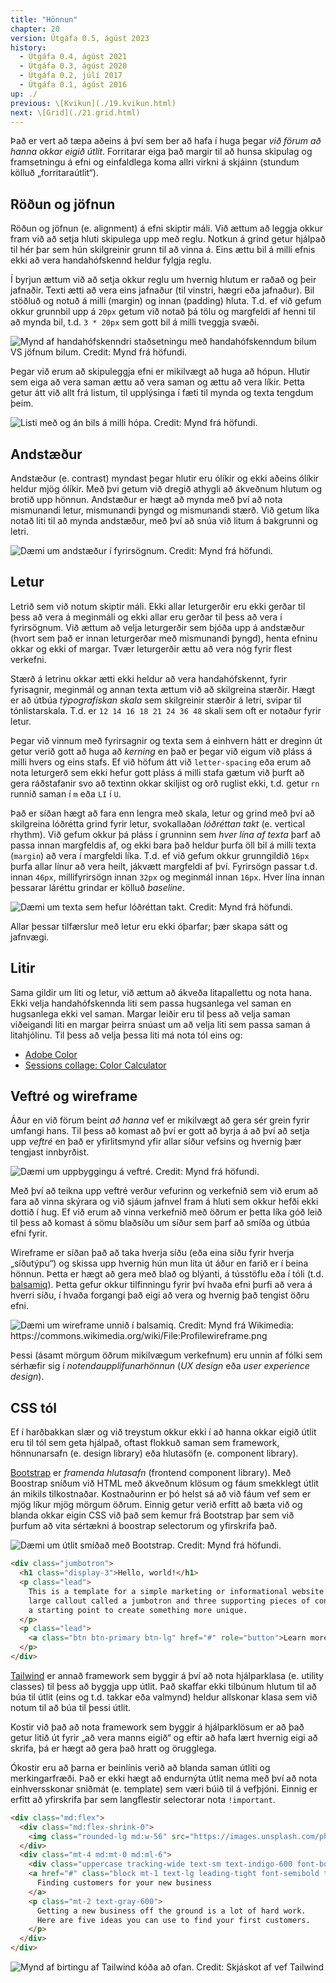 ```yaml
---
title: "Hönnun"
chapter: 20
version: Útgáfa 0.5, ágúst 2023
history:
  - Útgáfa 0.4, ágúst 2021
  - Útgáfa 0.3, ágúst 2020
  - Útgáfa 0.2, júlí 2017
  - Útgáfa 0.1, ágúst 2016
up: ./
previous: \[Kvikun](./19.kvikun.html)
next: \[Grid](./21.grid.html)
---
```


Það er vert að tæpa aðeins á því sem ber að hafa í huga þegar _við förum að hanna okkar eigið útlit_. Forritarar eiga það margir til að hunsa skipulag og framsetningu á efni og einfaldlega koma allri virkni á skjáinn (stundum kölluð „forritaraútlit“).

## Röðun og jöfnun

Röðun og jöfnun (e. alignment) á efni skiptir máli. Við ættum að leggja okkur fram við að setja hluti skipulega upp með reglu. Notkun á grind getur hjálpað til hér þar sem hún skilgreinir grunn til að vinna á. Eins ættu bil á milli efnis ekki að vera handahófskennd heldur fylgja reglu.

Í byrjun ættum við að setja okkur reglu um hvernig hlutum er raðað og þeir jafnaðir. Texti ætti að vera eins jafnaður (til vinstri, hægri eða jafnaður). Bil stöðluð og notuð á milli (margin) og innan (padding) hluta. T.d. ef við gefum okkur grunnbil upp á `20px` getum við notað þá tölu og margfeldi af henni til að mynda bil, t.d. `3 * 20px` sem gott bil á milli tveggja svæði.

![](img/alignment.png "Mynd af handahófskenndri staðsetningu með handahófskenndum bilum VS jöfnum bilum. Credit: Mynd frá höfundi.")

Þegar við erum að skipuleggja efni er mikilvægt að huga að hópun. Hlutir sem eiga að vera saman ættu að vera saman og ættu að vera líkir. Þetta getur átt við allt frá listum, til upplýsinga í fæti til mynda og texta tengdum þeim.

![](img/proximity.png "Listi með og án bils á milli hópa. Credit: Mynd frá höfundi.")

## Andstæður

Andstæður (e. contrast) myndast þegar hlutir eru ólíkir og ekki aðeins ólíkir heldur mjög ólíkir. Með þvi getum við dregið athygli að ákveðnum hlutum og brotið upp hönnun. Andstæður er hægt að mynda með því að nota mismunandi letur, mismunandi þyngd og mismunandi stærð. Við getum líka notað liti til að mynda andstæður, með því að snúa við litum á bakgrunni og letri.

![](img/contrast.png "Dæmi um andstæður í fyrirsögnum. Credit: Mynd frá höfundi.")

## Letur

Letrið sem við notum skiptir máli. Ekki allar leturgerðir eru ekki gerðar til þess að vera á meginmáli og ekki allar eru gerðar til þess að vera í fyrirsögnum. Við ættum að velja leturgerðir sem bjóða upp á andstæður (hvort sem það er innan leturgerðar með mismunandi þyngd), henta efninu okkar og ekki of margar. Tvær leturgerðir ættu að vera nóg fyrir flest verkefni.

Stærð á letrinu okkar ætti ekki heldur að vera handahófskennt, fyrir fyrisagnir, meginmál og annan texta ættum við að skilgreina stærðir. Hægt er að útbúa _týpografískan skala_ sem skilgreinir stærðir á letri, svipar til tónlistarskala. T.d. er `12 14 16 18 21 24 36 48` skali sem oft er notaður fyrir letur.

Þegar við vinnum með fyrirsagnir og texta sem á einhvern hátt er dreginn út getur verið gott að huga að _kerning_ en það er þegar við eigum við pláss á milli hvers og eins stafs. Ef við höfum átt við `letter-spacing` eða erum að nota leturgerð sem ekki hefur gott pláss á milli stafa gætum við þurft að gera ráðstafanir svo að textinn okkar skiljist og orð ruglist ekki, t.d. getur `rn` runnið saman í `m` eða `LI` í `U`.

Það er síðan hægt að fara enn lengra með skala, letur og grind með því að skilgreina lóðrétta grind fyrir letur, svokallaðan _lóðréttan takt_ (e. vertical rhythm). Við gefum okkur þá pláss í grunninn sem _hver lína af texta_ þarf að passa innan margfeldis af, og ekki bara það heldur þurfa öll bil á milli texta (`margin`) að vera í margfeldi líka. T.d. ef við gefum okkur grunngildið `16px` þurfa allar línur að vera heilt, jákvætt margfeldi af því. Fyrirsögn passar t.d. innan `46px`, millifyrirsögn innan `32px` og meginmál innan `16px`. Hver lína innan þessarar láréttu grindar er kölluð _baseline_.

![](img/vertical-rhythm.png "Dæmi um texta sem hefur lóðréttan takt. Credit: Mynd frá höfundi.")

Allar þessar tilfærslur með letur eru ekki óþarfar; þær skapa sátt og jafnvægi.

## Litir

Sama gildir um liti og letur, við ættum að ákveða litapallettu og nota hana. Ekki velja handahófskennda liti sem passa hugsanlega vel saman en hugsanlega ekki vel saman. Margar leiðir eru til þess að velja saman viðeigandi liti en margar þeirra snúast um að velja liti sem passa saman á litahjólinu. Til þess að velja þessa liti má nota tól eins og:

* [Adobe Color](https://color.adobe.com/)
* [Sessions collage: Color Calculator](https://www.sessions.edu/color-calculator/)

## Veftré og wireframe

Áður en við förum beint _að hanna_ vef er mikilvægt að gera sér grein fyrir umfangi hans. Til þess að komast að því er gott að byrja á að því að setja upp _veftré_ en það er yfirlitsmynd yfir allar síður vefsins og hvernig þær tengjast innbyrðist.

![](img/veftre.png "Dæmi um uppbyggingu á veftré. Credit: Mynd frá höfundi.")

Með því að teikna upp veftré verður vefurinn og verkefnið sem við erum að fara að vinna skýrara og við sjáum jafnvel fram á hluti sem okkur hefði ekki dottið í hug. Ef við erum að vinna verkefnið með öðrum er þetta líka góð leið til þess að komast á sömu blaðsíðu um síður sem þarf að smíða og útbúa efni fyrir.

Wireframe er síðan það að taka hverja síðu (eða eina síðu fyrir hverja „síðutýpu“) og skissa upp hvernig hún mun líta út áður en farið er í beina hönnun. Þetta er hægt að gera með blað og blýanti, á tússtöflu eða í tóli (t.d. [balsamiq](https://balsamiq.com/)). Þetta gefur okkur tilfinningu fyrir því hvaða efni þurfi að vera á hverri síðu, í hvaða forgangi það eigi að vera og hvernig það tengist öðru efni.

![](img/profile-wireframe.png "Dæmi um wireframe unnið í balsamiq. Credit: Mynd frá Wikimedia: https://commons.wikimedia.org/wiki/File:Profilewireframe.png")

Þessi (ásamt mörgum öðrum mikilvægum verkefnum) eru unnin af fólki sem sérhæfir sig í _notendaupplifunarhönnun_ (_UX design_ eða _user experience design_).

## CSS tól

Ef í harðbakkan slær og við treystum okkur ekki í að hanna okkar eigið útlit eru til tól sem geta hjálpað, oftast flokkuð saman sem framework, hönnunarsafn (e. design library) eða hlutasöfn (e. component library).

[Bootstrap](https://getbootstrap.com/) er _framenda hlutasafn_ (frontend component library). Með Boostrap sníðum við HTML með ákveðnum klösum og fáum smekklegt útlit án mikils tilkostnaðar. Kostnaðurinn er þó helst sá að við fáum vef sem er mjög líkur mjög mörgum öðrum. Einnig getur verið erfitt að bæta við og blanda okkar eigin CSS við það sem kemur frá Bootstrap þar sem við þurfum að vita sértækni á boostrap selectorum og yfirskrifa það.

![](img/bootstrap.png "Dæmi um útlit smíðað með Bootstrap. Credit: Mynd frá höfundi.")

```html
<div class="jumbotron">
  <h1 class="display-3">Hello, world!</h1>
  <p class="lead">
    This is a template for a simple marketing or informational website. It includes a
    large callout called a jumbotron and three supporting pieces of content. Use it as
    a starting point to create something more unique.
  </p>
  <p class="lead">
    <a class="btn btn-primary btn-lg" href="#" role="button">Learn more</a>
  </p>
</div>
```

[Tailwind](https://tailwindcss.com/) er annað framework sem byggir á því að nota hjálparklasa (e. utility classes) til þess að byggja upp útlit. Það skaffar ekki tilbúnum hlutum til að búa til útlit (eins og t.d. takkar eða valmynd) heldur allskonar klasa sem við notum til að búa til þessi útlit.

Kostir við það að nota framework sem byggir á hjálparklösum er að það getur litið út fyrir „að vera manns eigið“ og eftir að hafa lært hvernig eigi að skrifa, þá er hægt að gera það hratt og örugglega.

Ókostir eru að þarna er beinlínis verið að blanda saman útliti og merkingarfræði. Það er ekki hægt að endurnýta útlit nema með því að nota einhversskonar sniðmát (e. template) sem væri búið til á vefþjóni. Einnig er erfitt að yfirskrifa þar sem langflestir selectorar nota `!important`.

```html
<div class="md:flex">
  <div class="md:flex-shrink-0">
    <img class="rounded-lg md:w-56" src="https://images.unsplash.com/photo-1556740738-b6a63e27c4df?ixlib=rb-1.2.1&ixid=eyJhcHBfaWQiOjEyMDd9&auto=format&fit=crop&w=448&q=80" alt="Woman paying for a purchase">
  </div>
  <div class="mt-4 md:mt-0 md:ml-6">
    <div class="uppercase tracking-wide text-sm text-indigo-600 font-bold">Marketing</div>
    <a href="#" class="block mt-1 text-lg leading-tight font-semibold text-gray-900 hover:underline">
      Finding customers for your new business
    </a>
    <p class="mt-2 text-gray-600">
      Getting a new business off the ground is a lot of hard work.
      Here are five ideas you can use to find your first customers.
    </p>
  </div>
</div>
```

![](img/tailwind.png "Mynd af birtingu af Tailwind kóða að ofan. Credit: Skjáskot af vef Tailwind")
